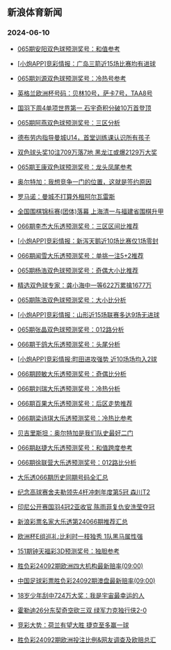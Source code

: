 ## 新浪体育新闻 
### 2024-06-10

+ [065期安阳双色球预测奖号：和值参考](https://sports.sina.com.cn/l/2024-06-09/doc-inaycmqk0367519.shtml)

+ [[小炮APP]竞彩情报：广岛三箭近15场比赛均有进球](https://sports.sina.com.cn/l/2024-06-09/doc-inayayyn6171329.shtml)

+ [065期刘源双色球预测奖号：冷热号参考](https://sports.sina.com.cn/l/2024-06-09/doc-inaycmqk0367902.shtml)

+ [英格兰欧洲杯号码：贝林10号，萨卡7号，TAA8号](https://sports.sina.com.cn/g/2024-06-08/doc-inaxzxnt3949309.shtml)

+ [国羽下周4单项世界第一 石宇奇积分破10万首登顶](https://sports.sina.com.cn/others/badmin/2024-06-09/doc-inayeamy5658018.shtml)

+ [065期阿燕双色球预测奖号：三区分析](https://sports.sina.com.cn/l/2024-06-09/doc-inaycmqk0367821.shtml)

+ [德布劳内指导曼城U14，首堂训练课认识所有孩子](https://sports.sina.com.cn/g/2024-06-08/doc-inaxzxny6678491.shtml)

+ [双色球头奖10注709万落7地 黑龙江或爆2129万大奖](https://sports.sina.com.cn/l/2024-06-09/doc-inayeamy5666244.shtml)

+ [065期王康双色球预测奖号：龙头凤尾参考](https://sports.sina.com.cn/l/2024-06-09/doc-inaycmqk0367256.shtml)

+ [奥尔特加：我想竞争一门的位置，这就是签约原因](https://sports.sina.com.cn/g/2024-06-09/doc-inayacur3821490.shtml)

+ [罗马诺：曼城不打算外租阿尔瓦雷斯](https://sports.sina.com.cn/g/2024-06-08/doc-inaxzxnt3952085.shtml)

+ [全国围棋锦标赛(团体)落幕 上海清一与福建省围棋升甲](https://sports.sina.com.cn/go/2024-06-09/doc-inaycfhn0455297.shtml)

+ [066期李杰大乐透预测奖号：三区区间比推荐](https://sports.sina.com.cn/l/2024-06-09/doc-inaycmqh5986540.shtml)

+ [[小炮APP]竞彩情报：新泻天鹅近10场比赛仅1场零封](https://sports.sina.com.cn/l/2024-06-09/doc-inayayyn6168752.shtml)

+ [066期闻雪大乐透预测奖号：单挑一注5+2推荐](https://sports.sina.com.cn/l/2024-06-09/doc-inaycmqh5987001.shtml)

+ [065期杨浩双色球预测奖号：奇偶大小比推荐](https://sports.sina.com.cn/l/2024-06-09/doc-inaycmqh5985647.shtml)

+ [精选双色球专家：龚小海中一等622万累擒1677万](https://sports.sina.com.cn/l/2024-06-09/doc-inaycfhc3331566.shtml)

+ [065期陈浩双色球预测奖号：大小比分析](https://sports.sina.com.cn/l/2024-06-09/doc-inaycmqk0367460.shtml)

+ [[小炮APP]竞彩情报：山形近15场联赛多达9场无进球](https://sports.sina.com.cn/l/2024-06-09/doc-inayausq6268141.shtml)

+ [065期张晶双色球预测奖号：012路分析](https://sports.sina.com.cn/l/2024-06-09/doc-inaycmqk0367102.shtml)

+ [066期于鸽大乐透预测奖号：头尾分析](https://sports.sina.com.cn/l/2024-06-09/doc-inaycmqh5986195.shtml)

+ [[小炮APP]竞彩情报:町田进攻强势 近10场场均入2球](https://sports.sina.com.cn/l/2024-06-09/doc-inayausi3542769.shtml)

+ [066期顾敏大乐透预测奖号：奇偶比分析](https://sports.sina.com.cn/l/2024-06-09/doc-inaycmqk0368729.shtml)

+ [066期刘瑞大乐透预测奖号：冷热分析](https://sports.sina.com.cn/l/2024-06-09/doc-inaycmqk0369182.shtml)

+ [066期百果大乐透预测奖号：后区走势推荐](https://sports.sina.com.cn/l/2024-06-09/doc-inaycmqh5986804.shtml)

+ [066期梁诗琪大乐透预测奖号：冷热比参考](https://sports.sina.com.cn/l/2024-06-09/doc-inaycmqk0368816.shtml)

+ [贝吉里斯坦：奥尔特加是我们队史最好二门](https://sports.sina.com.cn/g/2024-06-09/doc-inayacuw6548556.shtml)

+ [066期赵捷大乐透预测奖号：和值跨度参考](https://sports.sina.com.cn/l/2024-06-09/doc-inaycmqk0368585.shtml)

+ [066期徐联营大乐透预测奖号：012路比分析](https://sports.sina.com.cn/l/2024-06-09/doc-inaycmqh5986312.shtml)

+ [大乐透066期历史同期号码全汇总](https://sports.sina.com.cn/l/2024-06-09/doc-inaycmqh5975613.shtml)

+ [纪念高球赛舍夫勒领先4杆冲刺年度第5冠 森川T2](https://sports.sina.com.cn/golf/pgatour/2024-06-09/doc-inayayyf3424747.shtml)

+ [印尼公开赛国羽4冠2亚收官 陈雨菲复仇安洗莹夺冠](https://sports.sina.com.cn/others/badmin/2024-06-09/doc-inaycwea5774687.shtml)

+ [新浪彩票名家大乐透第24066期推荐汇总](https://sports.sina.com.cn/l/2024-06-09/doc-inaycmqk0361533.shtml)

+ [欧洲杯E组巡礼:比利时一枝独秀 1队黑马属性强](https://sports.sina.com.cn/l/2024-06-10/doc-inayexrq5265937.shtml)

+ [151期钟天福彩3D预测奖号：独胆参考](https://sports.sina.com.cn/l/2024-06-09/doc-inaycmqh5990254.shtml)

+ [胜负彩24092期欧洲四大机构最新赔率(09:00)](https://sports.sina.com.cn/l/2024-06-10/doc-inayfcxp9523416.shtml)

+ [中国足球彩票胜负彩24092期澳盘最新赔率(09:00)](https://sports.sina.com.cn/l/2024-06-10/doc-inayfcxp9523033.shtml)

+ [18岁少年刮中724万大奖：我是宇宙最幸运的人](https://sports.sina.com.cn/l/2024-06-10/doc-inayexrr9648398.shtml)

+ [霍勒迪26分东契奇空砍三双 绿军力克独行侠2-0](https://sports.sina.com.cn/basketball/nba/2024-06-10/doc-inayfkfm9449931.shtml)

+ [竞彩大势：荷兰有望大胜 捷克至多赢一球](https://sports.sina.com.cn/l/2024-06-10/doc-inayfcxp9519945.shtml)

+ [胜负彩24092期欧洲投注比例&网友调查及欧赔总汇](https://sports.sina.com.cn/l/2024-06-10/doc-inayfcxn5145605.shtml)

